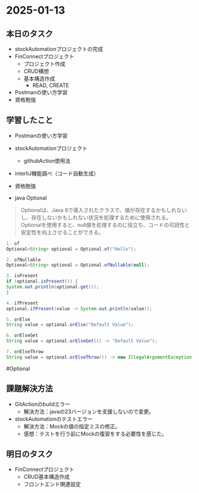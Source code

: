 # 2025-01-13

## 本日のタスク
- stockAutomationプロジェクトの完成
- FinConnectプロジェクト
  - プロジェクト作成 
  - CRUD構想
  - 基本構造作成
    - READ, CREATE
- Postmanの使い方学習
- 資格勉強

## 学習したこと
- Postmanの使い方学習
- stockAutomationプロジェクト
  - githubAction使用法
- interliJ機能調べ（コード自動生成）
- 資格勉強

- java Optional
> Optionalは、Java 8で導入されたクラスで、値が存在するかもしれないし、存在しないかもしれない状況を処理するために使用される。
> <br>Optionalを使用すると、null値を処理するのに役立ち、コードの可読性と安定性を向上させることができる。

 ``` java
1. of
Optional<String> optional = Optional.of("Hello");

2. ofNullable
Optional<String> optional = Optional.ofNullable(null);

3. isPresent
if (optional.isPresent()) {
System.out.println(optional.get());
}

4. ifPresent
optional.ifPresent(value -> System.out.println(value));

5. orElse
String value = optional.orElse("Default Value");

6. orElseGet
String value = optional.orElseGet(() -> "Default Value");

7. orElseThrow
String value = optional.orElseThrow(() -> new IllegalArgumentException("Value not present"));
 ``` 
#Optional

## 課題解決方法
- GitActionのbuildエラー
  - 解決方法：javaの23バージョンを支援しないので変更。
- stockAutomationのテストエラー
  - 解決方法：Mockの値の指定ミスの修正。
  - 感想：テストを行う前にMockの復習をする必要性を感じた。

## 明日のタスク
- FinConnectプロジェクト
  - CRUD基本構造作成
  - フロントエンド関連設定
